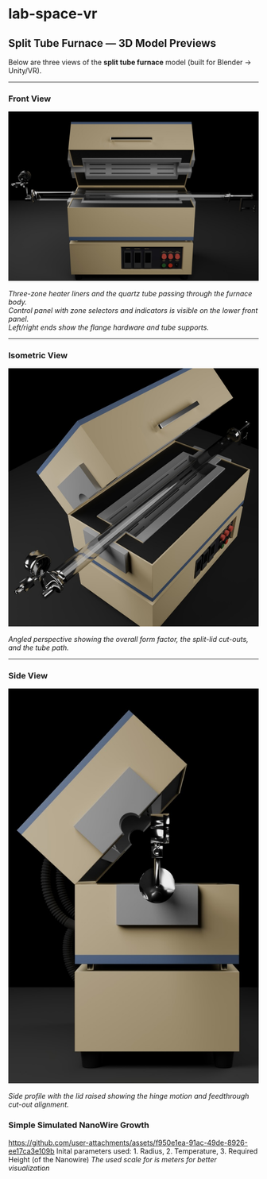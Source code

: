 # lab-space-vr

## Split Tube Furnace — 3D Model Previews

Below are three views of the **split tube furnace** model (built for Blender → Unity/VR). 

---

### Front View
![Front view](Images/FrontView.jpeg)

*Three-zone heater liners and the quartz tube passing through the furnace body.  
Control panel with zone selectors and indicators is visible on the lower front panel.  
Left/right ends show the flange hardware and tube supports.*

---

### Isometric View
![Isometric view](Images/IsoView.jpeg)

*Angled perspective showing the overall form factor, the split-lid cut-outs, and the tube path.*

---

### Side View
![Side view](Images/SideView.jpeg)

*Side profile with the lid raised showing the hinge motion and feedthrough cut-out alignment.*

### Simple Simulated NanoWire Growth
https://github.com/user-attachments/assets/f950e1ea-91ac-49de-8926-ee17ca3e109b
Inital parameters used: 1. Radius, 2. Temperature, 3. Required Height (of the Nanowire)
*The used scale for is meters for better visualization*
